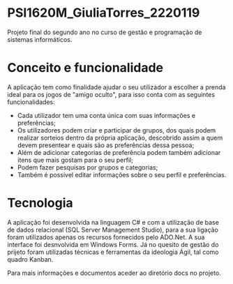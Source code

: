 # PSI1620M_GiuliaTorres_2220119

Projeto final do segundo ano no curso de gestão e programação de sistemas informáticos.

# Conceito e funcionalidade #
A aplicação tem como finalidade ajudar o seu utilizador a escolher a prenda ideal para os jogos de "amigo oculto", para isso conta com as seguintes funcionalidades: 
  + Cada utilizador tem uma conta única com suas informações e preferências;
  + Os utilizadores podem criar e participar de grupos, dos quais podem realizar sorteios dentro da própria aplicação, descobrido assim a quem devem presentear e quais são as preferências dessa pessoa;
  + Além de adicionar categorias de preferência podem também adicionar itens que mais gostam para o seu perfil;
  + Podem fazer pesquisas por grupos e categorias;
  + Também é possivel editar informações sobre o seu perfil e preferências.

# Tecnologia #

A aplicação foi desenvolvida na linguagem C# e com a utilização de base de dados relacional (SQL Server Management Studio), para a sua ligação foram utilizados apenas os recursos fornecidos pelo ADO.Net. A sua interface foi desnvolvida em Windows Forms.
Já no quesito de gestão do prijeto foram utilizadas técnicas e ferramentas da ideologia Ágil, tal como quadro Kanban.

Para mais informações e documentos aceder ao diretório docs no projeto.
